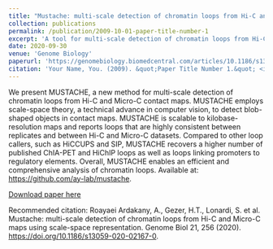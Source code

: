 ```yaml
---
title: "Mustache: multi-scale detection of chromatin loops from Hi-C and Micro-C maps using scale-space representation"
collection: publications
permalink: /publication/2009-10-01-paper-title-number-1
excerpt: 'A tool for multi-scale detection of chromatin loops from Hi-C and Micro-C maps.'
date: 2020-09-30
venue: 'Genome Biology'
paperurl: 'https://genomebiology.biomedcentral.com/articles/10.1186/s13059-020-02167-0'
citation: 'Your Name, You. (2009). &quot;Paper Title Number 1.&quot; <i>Journal 1</i>. 1(1).'
---
```

We present MUSTACHE, a new method for multi-scale detection of chromatin loops from Hi-C and Micro-C contact maps. MUSTACHE employs scale-space theory, a technical advance in computer vision, to detect blob-shaped objects in contact maps. MUSTACHE is scalable to kilobase-resolution maps and reports loops that are highly consistent between replicates and between Hi-C and Micro-C datasets. Compared to other loop callers, such as HiCCUPS and SIP, MUSTACHE recovers a higher number of published ChIA-PET and HiChIP loops as well as loops linking promoters to regulatory elements. Overall, MUSTACHE enables an efficient and comprehensive analysis of chromatin loops. Available at: https://github.com/ay-lab/mustache.

[Download paper here](https://genomebiology.biomedcentral.com/articles/10.1186/s13059-020-02167-0)

Recommended citation: Roayaei Ardakany, A., Gezer, H.T., Lonardi, S. et al. Mustache: multi-scale detection of chromatin loops from Hi-C and Micro-C maps using scale-space representation. Genome Biol 21, 256 (2020). https://doi.org/10.1186/s13059-020-02167-0.
